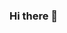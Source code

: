 ### Hi there 👋

<!--
**SandeepPanday2501/SandeepPanday2501** is a ✨ _special_ ✨ repository because its `README.md` (this file) appears on your GitHub profile.

Here are some ideas to get you started:

- 🔭 I’m currently working on short random 2d animatons ...
- 🌱 I’m currently learning Laravel, Php, Photoshop, Blender, Adobe Animate..
- 👯 I’m looking to collaborate on ...
- 🤔 I’m looking for help with 2d and 3d animations, ...
- 💬 Ask me about ...
- 📫 How to reach me: pandayshiroyasha@gmail.com or pandaysandeep02@gmailcom...
- 😄 Pronouns: ...
- ⚡ Some of my works: https://www.youtube.com/channel/UC6dR8ijmbxdwfstgUKrtvbA Some of my shorts animations I have done ...
-->
